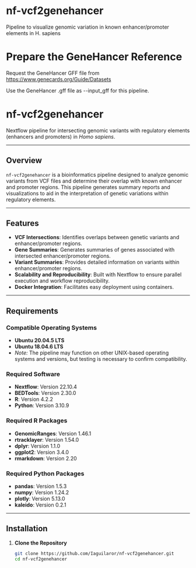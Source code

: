 # nf-vcf2genehancer
Pipeline to visualize genomic variation in known enhancer/promoter elements in H. sapiens

# Prepare the GeneHancer Reference

Request the GeneHancer GFF file from  https://www.genecards.org/Guide/Datasets  

Use the GeneHancer .gff file as --input_gff for this pipeline.  

# nf-vcf2genehancer

Nextflow pipeline for intersecting genomic variants with regulatory elements (enhancers and promoters) in *Homo sapiens*.

---

## Overview

`nf-vcf2genehancer` is a bioinformatics pipeline designed to analyze genomic variants from VCF files and determine their overlap with known enhancer and promoter regions. This pipeline generates summary reports and visualizations to aid in the interpretation of genetic variations within regulatory elements.

---

## Features

- **VCF Intersections**: Identifies overlaps between genetic variants and enhancer/promoter regions.
- **Gene Summaries**: Generates summaries of genes associated with intersected enhancer/promoter regions.
- **Variant Summaries**: Provides detailed information on variants within enhancer/promoter regions.
- **Scalability and Reproducibility**: Built with Nextflow to ensure parallel execution and workflow reproducibility.
- **Docker Integration**: Facilitates easy deployment using containers.

---

## Requirements

### Compatible Operating Systems

- **Ubuntu 20.04.5 LTS**
- **Ubuntu 18.04.6 LTS**
- *Note:* The pipeline may function on other UNIX-based operating systems and versions, but testing is necessary to confirm compatibility.

### Required Software

- **Nextflow**: Version 22.10.4
- **BEDTools**: Version 2.30.0
- **R**: Version 4.2.2
- **Python**: Version 3.10.9

### Required R Packages

- **GenomicRanges**: Version 1.46.1
- **rtracklayer**: Version 1.54.0
- **dplyr**: Version 1.1.0
- **ggplot2**: Version 3.4.0
- **rmarkdown**: Version 2.20

### Required Python Packages

- **pandas**: Version 1.5.3
- **numpy**: Version 1.24.2
- **plotly**: Version 5.13.0
- **kaleido**: Version 0.2.1

---

## Installation

1. **Clone the Repository**

   ```bash
   git clone https://github.com/Iaguilaror/nf-vcf2genehancer.git
   cd nf-vcf2genehancer
